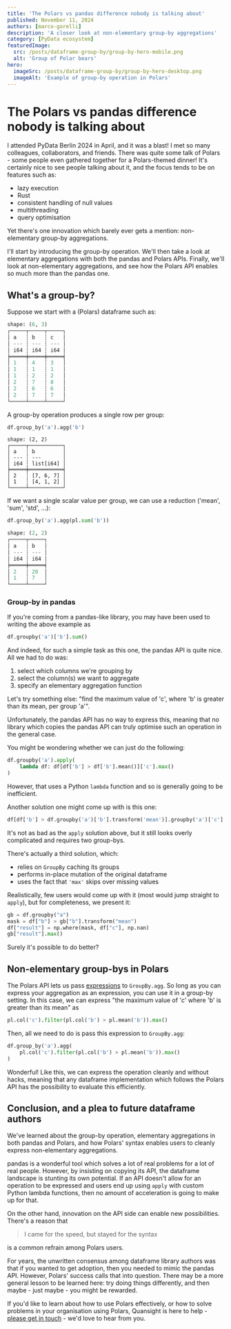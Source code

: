 ```yaml
---
title: 'The Polars vs pandas difference nobody is talking about'
published: November 11, 2024
authors: [marco-gorelli]
description: 'A closer look at non-elementary group-by aggregations'
category: [PyData ecosystem]
featuredImage:
  src: /posts/dataframe-group-by/group-by-hero-mobile.png
  alt: 'Group of Polar bears'
hero:
  imageSrc: /posts/dataframe-group-by/group-by-hero-desktop.png
  imageAlt: 'Example of group-by operation in Polars'
---
```


# The Polars vs pandas difference nobody is talking about

I attended PyData Berlin 2024 in April, and it was a blast! I met so many colleagues, collaborators, and friends.
There was quite some talk of Polars - some people even gathered together for a Polars-themed dinner!
It's certainly nice to see people talking about it, and the focus tends to be on features such as:

- lazy execution
- Rust
- consistent handling of null values
- multithreading
- query optimisation

Yet there's one innovation which barely ever gets a mention: non-elementary group-by aggregations.

I'll start by introducing the group-by operation. We'll then take a look at elementary aggregations
with both the pandas and Polars APIs. Finally, we'll look at non-elementary aggregations, and see
how the Polars API enables so much more than the pandas one.

## What's a group-by?

Suppose we start with a (Polars) dataframe such as:

```python
shape: (6, 3)
┌─────┬─────┬─────┐
│ a   ┆ b   ┆ c   │
│ --- ┆ --- ┆ --- │
│ i64 ┆ i64 ┆ i64 │
╞═════╪═════╪═════╡
│ 1   ┆ 4   ┆ 3   │
│ 1   ┆ 1   ┆ 1   │
│ 1   ┆ 2   ┆ 2   │
│ 2   ┆ 7   ┆ 8   │
│ 2   ┆ 6   ┆ 6   │
│ 2   ┆ 7   ┆ 7   │
└─────┴─────┴─────┘
```

A group-by operation produces a single row per group:
```python
df.group_by('a').agg('b')
```
```
shape: (2, 2)
┌─────┬───────────┐
│ a   ┆ b         │
│ --- ┆ ---       │
│ i64 ┆ list[i64] │
╞═════╪═══════════╡
│ 2   ┆ [7, 6, 7] │
│ 1   ┆ [4, 1, 2] │
└─────┴───────────┘
```

If we want a single scalar value per group, we can use a reduction ('mean', 'sum', 'std', ...):
```python
df.group_by('a').agg(pl.sum('b'))
```
```python
shape: (2, 2)
┌─────┬─────┐
│ a   ┆ b   │
│ --- ┆ --- │
│ i64 ┆ i64 │
╞═════╪═════╡
│ 2   ┆ 20  │
│ 1   ┆ 7   │
└─────┴─────┘
```

### Group-by in pandas

If you're coming from a pandas-like library, you may have been used to writing the above example as

```python
df.groupby('a')['b'].sum()
```

And indeed, for such a simple task as this one, the pandas API is quite nice. All we had to do was:

1. select which columns we're grouping by
2. select the column(s) we want to aggregate
3. specify an elementary aggregation function

Let's try something else: "find the maximum value of 'c', where 'b' is greater than its mean, per
group 'a'".

Unfortunately, the pandas API has no way to express this, meaning
that no library which copies the pandas API can truly optimise such an
operation in the general case.

You might be wondering whether we can just do the following:
```python
df.groupby('a').apply(
    lambda df: df[df['b'] > df['b'].mean()]['c'].max()
)
```

However, that uses a Python `lambda` function and so is generally going to be inefficient.

Another solution one might come up with is this one:
```python
df[df['b'] > df.groupby('a')['b'].transform('mean')].groupby('a')['c'].max()
```
It's not as bad as the `apply` solution above, but it still looks overly complicated and requires
two group-bys.

There's actually a third solution, which:

- relies on `GroupBy` caching its groups
- performs in-place mutation of the original dataframe
- uses the fact that `'max'` skips over missing values

Realistically, few users would come up with it (most would jump straight to `apply`), but for
completeness, we present it:
```python
gb = df.groupby("a")
mask = df["b"] > gb["b"].transform("mean")
df["result"] = np.where(mask, df["c"], np.nan)
gb["result"].max()
```

Surely it's possible to do better?

## Non-elementary group-bys in Polars

The Polars API lets us pass [expressions](https://docs.pola.rs/user-guide/concepts/expressions/) to `GroupBy.agg`.
So long as you can express your aggregation as
an expression, you can use it in a group-by setting. In this case, we can express "the maximum value
of 'c' where 'b' is greater than its mean" as
```python
pl.col('c').filter(pl.col('b') > pl.mean('b')).max()
```
Then, all we need to do is pass this expression to `GroupBy.agg`:

```python
df.group_by('a').agg(
    pl.col('c').filter(pl.col('b') > pl.mean('b')).max()
)
```
Wonderful! Like this, we can express the operation cleanly and without hacks, meaning that any dataframe
implementation which follows the Polars API has the possibility to evaluate this efficiently.

## Conclusion, and a plea to future dataframe authors

We've learned about the group-by operation, elementary aggregations in both pandas and Polars, and how
Polars' syntax enables users to cleanly express non-elementary aggregations.

pandas is a wonderful tool which solves a lot of real problems for a lot of real people.
However, by insisting on copying its API, the dataframe landscape is stunting its own potential.
If an API doesn't allow for an operation to be expressed and users end up using `apply` with custom
Python lambda functions, then no amount of acceleration is going to make up for that.

On the other hand, innovation on the API side can enable new possibilities. There's a reason
that

> I came for the speed, but stayed for the syntax

is a common refrain among Polars users.

For years, the unwritten consensus among dataframe library authors was that if you wanted to
get adoption, then you needed to mimic the pandas API. However, Polars' success calls that into question.
There may be a more general lesson to be learned here: try doing things differently, and then maybe - just
maybe - you might be rewarded.

If you'd like to learn about how to use Polars effectively, or how to solve problems in your organisation
using Polars, Quansight is here to help - [please get in touch](https://quansight.com/about-us/#bookacallform) -
we'd love to hear from you.
